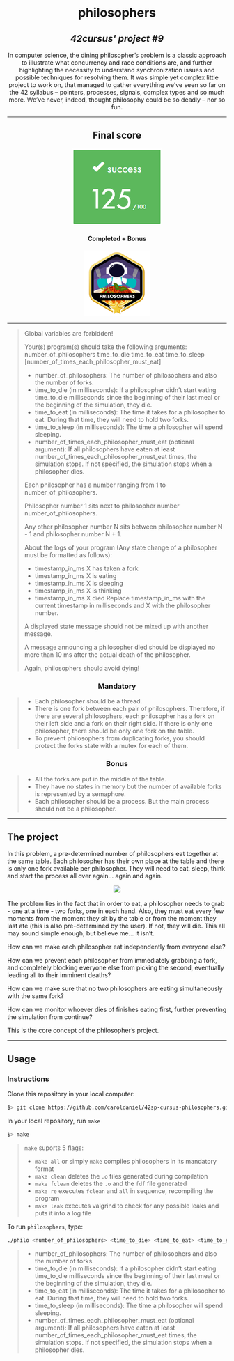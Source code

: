 <h1 align=center>
	<b>philosophers</b>
</h1>

<h2 align=center>
	 <i>42cursus' project #9</i>
</h2>

<p align=center>
	In computer science, the dining philosopher’s problem is a classic approach to illustrate what concurrency and race conditions are, and further highlighting the necessity to understand synchronization issues and possible techniques for resolving them. It was simple yet complex little project to work on, that managed to gather everything we’ve seen so far on the 42 syllabus – pointers, processes, signals, complex types and so much more. We’ve never, indeed, thought philosophy could be so deadly – nor so fun.
</p>

---

<div align=center>
<h2>
	Final score
</h2>

<img src=https://github.com/caroldaniel/caroldaniel-utils/blob/5caf7ef929330f9684510999d248c40a474d8200/philosophers_grade.png alt="cado-car's 42Project Score"/>
<h4>Completed + Bonus</h4>
<img src=https://github.com/caroldaniel/caroldaniel-utils/blob/5caf7ef929330f9684510999d248c40a474d8200/philosophersm.png alt="cado-car's 42Project Badge"/>
</div>

---
> Global variables are forbidden!
> 
> Your(s) program(s) should take the following arguments: number_of_philosophers time_to_die time_to_eat time_to_sleep [number_of_times_each_philosopher_must_eat]
> - number_of_philosophers: The number of philosophers and also the number of forks.
> - time_to_die (in milliseconds): If a philosopher didn’t start eating time_to_die milliseconds since the beginning of their last meal or the beginning of the simulation,
> they die.
> - time_to_eat (in milliseconds): The time it takes for a philosopher to eat. During that time, they will need to hold two forks.
> - time_to_sleep (in milliseconds): The time a philosopher will spend sleeping.
> - number_of_times_each_philosopher_must_eat (optional argument): If all philosophers have eaten at least number_of_times_each_philosopher_must_eat times, the simulation stops. If not specified, the simulation stops when a philosopher dies.
> 
> Each philosopher has a number ranging from 1 to number_of_philosophers.
> 
> Philosopher number 1 sits next to philosopher number number_of_philosophers.
> 
> Any other philosopher number N sits between philosopher number N - 1 and philosopher
> number N + 1.
> 
> About the logs of your program (Any state change of a philosopher must be formatted as follows):
> - timestamp_in_ms X has taken a fork
> - timestamp_in_ms X is eating
> - timestamp_in_ms X is sleeping
> - timestamp_in_ms X is thinking
> - timestamp_in_ms X died
> Replace timestamp_in_ms with the current timestamp in milliseconds and X with the philosopher number.
> 
> A displayed state message should not be mixed up with another message.
> 
> A message announcing a philosopher died should be displayed no more than 10 ms after the actual death of the philosopher.
> 
> Again, philosophers should avoid dying!
<h3 align=center>
Mandatory
</h3>

> - Each philosopher should be a thread.
> - There is one fork between each pair of philosophers. Therefore, if there are several philosophers, each philosopher has a fork on their left side and a fork on their right side. If there is only one philosopher, there should be only one fork on the table.
> - To prevent philosophers from duplicating forks, you should protect the forks state with a mutex for each of them.

<h3 align=center>
Bonus
</h3>

> - All the forks are put in the middle of the table.
> - They have no states in memory but the number of available forks is represented by a semaphore.
> - Each philosopher should be a process. But the main process should not be a philosopher.

---

<h2>
The project
</h2>

In this problem, a pre-determined number of philosophers eat together at the same table. Each philosopher has their own place at the table and there is only one fork available per philosopher. They will need to eat, sleep, think and start the process all over again… again and again.

<p align="center">
  <img src="https://user-images.githubusercontent.com/80178342/227601334-852baa9d-6748-4a44-9cf7-b3cc0f853061.png" />
</p>

The problem lies in the fact that in order to eat, a philosopher needs to grab - one at a time - two forks, one in each hand. Also, they must eat every few moments from the moment they sit by the table or from the moment they last ate (this is also pre-determined by the user). If not, they will die. 
This all may sound simple enough, but believe me… it isn’t.

How can we make each philosopher eat independently from everyone else?

How can we prevent each philosopher from immediately grabbing a fork, and completely blocking everyone else from picking the second, eventually leading all to their imminent deaths?

How can we make sure that no two philosophers are eating simultaneously with the same fork?

How can we monitor whoever dies of finishes eating first, further preventing the simulation from continue?

This is the core concept of the philosopher’s project.

---
<h2>
Usage
</h2>

### Instructions

Clone this repository in your local computer:

```sh
$> git clone https://github.com/caroldaniel/42sp-cursus-philosophers.git path/to/philosophers
```

In your local repository, run `make`

```sh
$> make 
```

> `make` suports 5 flags:
> - `make all` or simply `make` compiles philosophers in its mandatory format
> - `make clean` deletes the `.o` files generated during compilation
> - `make fclean` deletes the `.o` and the `fdf` file generated
> - `make re` executes `fclean` and `all` in sequence, recompiling the program
> - `make leak` executes valgrind to check for any possible leaks and puts it into a log file

To run `philosophers`, type:
```sh
./philo <number_of_philosophers> <time_to_die> <time_to_eat> <time_to_sleep> [number_of_times_each_philosopher_must_eat]
```
> - number_of_philosophers: The number of philosophers and also the number of forks.
> - time_to_die (in milliseconds): If a philosopher didn’t start eating time_to_die milliseconds since the beginning of their last meal or the beginning of the simulation, they die. 
> - time_to_eat (in milliseconds): The time it takes for a philosopher to eat. During that time, they will need to hold two forks.
> -  time_to_sleep (in milliseconds): The time a philosopher will spend sleeping.
> -  number_of_times_each_philosopher_must_eat (optional argument): If all philosophers have eaten at least number_of_times_each_philosopher_must_eat times, the simulation stops. If not specified, the simulation stops when a philosopher dies.
